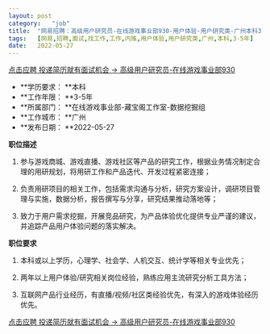 ```yaml
---
layout:	post
category:	"job"
title:	"网易招聘：高级用户研究员-在线游戏事业部930-用户体验-用户研究类-广州本科3-5年"
tags:	[网易,招聘,面试,找工作,工作,内推,用户体验,用户研究类,广州,本科,3-5年]
date:	2022-05-27
---
```


[点击应聘 投递简历就有面试机会 ->  高级用户研究员-在线游戏事业部930](http://mobile.bole.netease.com/bole/boleDetail?id=30915&employeeId=346f03c3cda5f04c&key=all)



- **学历要求： **本科
- **工作年限： **3-5年
- **所属部门： **在线游戏事业部-藏宝阁工作室-数据挖掘组
- **工作城市： **广州
- **发布日期： **2022-05-27



**职位描述**

1. 参与游戏商城、游戏直播、游戏社区等产品的研究工作，根据业务情况制定合理的用研规划，将用研工作和产品迭代、开发过程紧密连接；

2. 负责用研项目的相关工作，包括需求沟通与分析，研究方案设计，调研项目管理与实施，数据分析，报告撰写与分享，研究结果推动落地等；

3. 致力于用户需求挖掘，开展竞品研究，为产品体验优化提供专业严谨的建议，并追踪产品用户体验问题的落实解决。



**职位要求**

1. 本科或以上学历，心理学、社会学、人机交互、统计学等相关专业优先；

2. 两年以上用户体验/研究相关岗位经验，熟练应用主流研究分析工具方法；

3. 互联网产品行业经历，有直播/视频/社区类经验优先，有深入的游戏体验经历优先。



[点击应聘 投递简历就有面试机会 ->  高级用户研究员-在线游戏事业部930](http://mobile.bole.netease.com/bole/boleDetail?id=30915&employeeId=346f03c3cda5f04c&key=all)